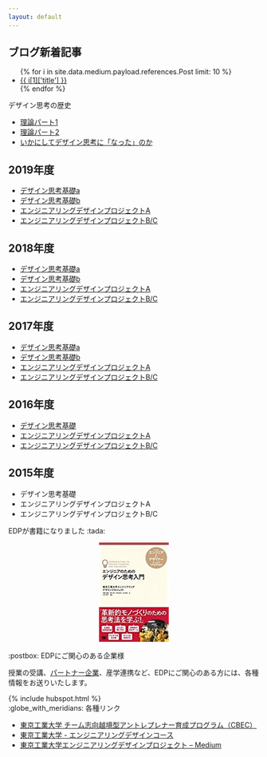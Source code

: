 ```yaml
---
layout: default
---
```


<div class="row">

<div class="col-md-7">

<h2>ブログ新着記事</h2>
<ul>
{% for i in site.data.medium.payload.references.Post limit: 10 %}
<li><a href="https://medium.com/titech-eng-and-design/-{{ i[1]['id'] }}">{{ i[1]['title'] }}</a></li>
{% endfor %}
</ul>


<div class="panel panel-default">
  <div class="panel-heading">デザイン思考の歴史</div>
  <div class="panel-body">
  <ul>
<li><a href="https://medium.com/titech-eng-and-design/%E3%83%87%E3%82%B6%E3%82%A4%E3%83%B3%E6%80%9D%E8%80%83%E3%81%AE%E6%AD%B4%E5%8F%B2-%E7%90%86%E8%AB%96%E3%83%91%E3%83%BC%E3%83%881-e8ef02195fbe">理論パート1</a></li>
<li><a href="https://medium.com/titech-eng-and-design/%E3%83%87%E3%82%B6%E3%82%A4%E3%83%B3%E6%80%9D%E8%80%83%E3%81%AE%E6%AD%B4%E5%8F%B2-%E7%90%86%E8%AB%96%E3%83%91%E3%83%BC%E3%83%882-5b9cb1229064">理論パート2</a></li>
<li><a href="https://medium.com/titech-eng-and-design/%E3%83%87%E3%82%B6%E3%82%A4%E3%83%B3%E6%80%9D%E8%80%83%E3%81%AE%E6%AD%B4%E5%8F%B2-%E3%81%84%E3%81%8B%E3%81%AB%E3%81%97%E3%81%A6%E3%83%87%E3%82%B6%E3%82%A4%E3%83%B3%E6%80%9D%E8%80%83%E3%81%AB-%E3%81%AA%E3%81%A3%E3%81%9F-%E3%81%AE%E3%81%8B-9949a1b79c79">いかにしてデザイン思考に「なった」のか</a></li>
  </ul>
  </div>
</div>

<h2>2019年度</h2>
<ul>
<li><a href="/2019-dtf-a/">デザイン思考基礎a</a></li>
<li><a href="/2019-dtf-b/">デザイン思考基礎b</a></li>
<li><a href="/2019-edp-a/">エンジニアリングデザインプロジェクトA</a></li>
<li><a href="/2019-edp-bc/">エンジニアリングデザインプロジェクトB/C</a></li>
</ul>


<h2>2018年度</h2>
<ul>
<li><a href="/2018-dtf-a/">デザイン思考基礎a</a></li>
<li><a href="/2018-dtf-b/">デザイン思考基礎b</a></li>
<li><a href="/2018-edp-a/">エンジニアリングデザインプロジェクトA</a></li>
<li><a href="/2018-edp-bc/">エンジニアリングデザインプロジェクトB/C</a></li>
</ul>


<h2>2017年度</h2>
<ul>
<li><a href="/2017-dtf-a/">デザイン思考基礎a</a></li>
<li><a href="/2017-dtf-b/">デザイン思考基礎b</a></li>
<li><a href="/2017-edp-a/">エンジニアリングデザインプロジェクトA</a></li>
<li><a href="/2017-edp-bc/">エンジニアリングデザインプロジェクトB/C</a></li>
</ul>

<h2>2016年度</h2>
<ul>
<li><a href="/2016-dtf/">デザイン思考基礎</a></li>
<li><a href="/2016-edp-a/">エンジニアリングデザインプロジェクトA</a></li>
<li><a href="/2016-edp-bc/">エンジニアリングデザインプロジェクトB/C</a></li>
</ul>


<h2>2015年度</h2>
<ul>
<li>デザイン思考基礎</li>
<li>エンジニアリングデザインプロジェクトA</li>
<li>エンジニアリングデザインプロジェクトB/C</li>
</ul>

</div>

<div class="col-md-5">

<!-- <div class="panel panel-default">
 !--   <div class="panel-heading">イベント情報</div>
 !--   <div class="panel-body">
 !-- <iframe frameborder="0" width="100%" height="480" src="https://peatix.com/event/640918/share/widget?z=1&a=1"></iframe>
 !--   </div>
 !-- </div> -->

<div class="panel panel-danger">
  <div class="panel-heading">EDPが書籍になりました :tada: </div>
  <div class="panel-body" style="text-align:center;">
<p><a href="http://www.shoeisha.co.jp/book/detail/9784798153858"><img src="images/edp-book.jpg" /></a></p>
  </div>
</div>

<div class="panel panel-default">
  <div class="panel-heading">:postbox: EDPにご関心のある企業様</div>
  <div class="panel-body">
<p>授業の受講、<a href="/corporate-partner/">パートナー企業</a>、産学連携など、EDPにご関心のある方には、各種情報をお送りいたします。</p>
{% include hubspot.html %}
  </div>
</div>

<div class="panel panel-default">
  <div class="panel-heading">:globe_with_meridians: 各種リンク</div>
  <div class="panel-body">
<ul>
<li><a href="http://www.eng.titech.ac.jp/~cbe/">東京工業大学 チーム志向越境型アントレプレナー育成プログラム（CBEC）</a></li>
<li><a href="http://www.esd.titech.ac.jp/">東京工業大学 - エンジニアリングデザインコース</a></li>
<li><a href="https://medium.com/titech-eng-and-design">東京工業大学エンジニアリングデザインプロジェクト – Medium</a></li>
</ul>
  </div>
</div>

</div>

</div>
